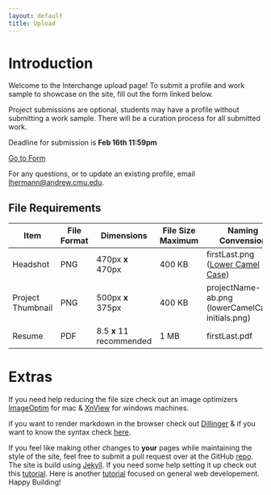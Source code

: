 ```yaml
---
layout: default
title: Upload
---
```

# Introduction

Welcome to the Interchange upload page! To submit a profile and work sample to showcase on the site, fill out the form linked below.

Project submissions are optional, students may have a profile without submitting a work sample. There will be a curation process for all submitted work.

Deadline for submission is **Feb 16th 11:59pm**

<div class="buttonContainer formButton">
  <a target="_blank" href="https://goo.gl/forms/fNUfIw18TZtFKTqy2">
    <div class="button">
      Go to Form
    </div>
  </a>
</div>

For any questions, or to update an existing profile, email lhermann@andrew.cmu.edu.

## File Requirements

| Item           | File Format          | Dimensions               | File Size Maximum | Naming Convension |
| -------------- | -------------------- | ------------------------ | ----------------- | ----------------- |
| Headshot       | PNG                  | 470px **x** 470px        | 400 KB | firstLast.png ([Lower Camel Case](http://wiki.c2.com/?LowerCamelCase))|
| Project Thumbnail     | PNG                  | 500px **x** 375px        | 400 KB | projectName-ab.png (lowerCamelCase-initials.png) |
| Resume         | PDF                  | 8.5 **x** 11 recommended | 1 MB   | firstLast.pdf |


# Extras

If you need help reducing the file size check out an image optimizers [ImageOptim](https://imageoptim.com) for mac & [XnView](http://www.xnview.com/en/) for windows machines.

if you want to render markdown in the browser check out [Dillinger](http://dillinger.io) & if you want to know the syntax check [here](https://github.com/adam-p/markdown-here/wiki/Markdown-Cheatsheet).

If you feel like making other changes to **your** pages while maintaining the style of the site, feel free to submit a pull request over at the GitHub [repo](https://github.com/naher94/interchange). The site is build using [Jekyll](https://jekyllrb.com). If you need some help setting it up check out this [tutorial](https://dzgn.io/wdw.html). Here is another [tutorial](https://scottylabs.org/portfolio/) focused on general web developement. Happy Building! <span class="emoji emoji-party"></span> <span class="emoji emoji-wrench"></span>
